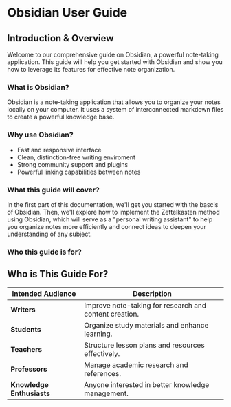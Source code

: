 # Obsidian User Guide

## Introduction & Overview

Welcome to our comprehensive guide on Obsidian,  a powerful note-taking application. This guide will help you get started with Obsidian and show you how to leverage its features for effective note organization.

### What is Obsidian?

Obsidian is a note-taking application that allows you to organize your notes locally on your computer. It uses a system of interconnected markdown files to create a powerful knowledge base.

### Why use Obsidian?

- Fast and responsive interface
- Clean, distinction-free writing enviroment
- Strong community support and plugins
- Powerful linking capabilities between notes

### What this guide will cover?

In the first part of this documentation, we'll get you started with the bascis of Obsidian. Then, we'll explore how to implement the Zettelkasten method using Obsidian, which will serve as a "personal writing assistant" to help you organize notes more efficiently and connect ideas to deepen your understanding of any subject.

### Who this guide is for?

## Who is This Guide For?

| Intended Audience         | Description |
|---------------------------|-------------|
| **Writers**              | Improve note-taking for research and content creation. |
| **Students**             | Organize study materials and enhance learning. |
| **Teachers**             | Structure lesson plans and resources effectively. |
| **Professors**           | Manage academic research and references. |
| **Knowledge Enthusiasts** | Anyone interested in better knowledge management. |








